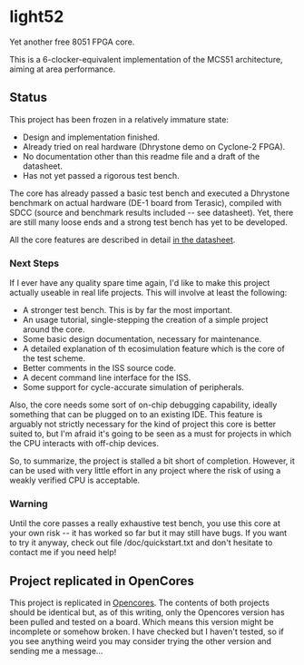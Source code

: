 light52
=======

Yet another free 8051 FPGA core.

This is a 6-clocker-equivalent implementation of the MCS51 architecture, aiming at area performance.

## Status

This project has been frozen in a relatively immature state: 

* Design and implementation finished.
* Already tried on real hardware (Dhrystone demo on Cyclone-2 FPGA).
* No documentation other than this readme file and a draft of the datasheet.
* Has not yet passed a rigorous test bench.


The core has already passed a basic test bench and executed a Dhrystone benchmark
on actual hardware (DE-1 board from Terasic), compiled with SDCC (source and benchmark 
results included -- see datasheet). Yet, there are still many loose ends and a strong test bench 
has yet to be developed.

All the core features are described in detail [in the datasheet](https://github.com/jaruiz/light52/blob/master/doc/light52_ds.pdf?raw=true).

### Next Steps

If I ever have any quality spare time again, I'd like to make this project actually useable in real life projects.  This will involve at least the following:

* A stronger test bench. This is by far the most important.
* An usage tutorial, single-stepping the creation of a simple project around the core.
* Some basic design documentation, necessary for maintenance.
* A detailed explanation of th ecosimulation feature which is the core of the test scheme.
* Better comments in the ISS source code.
* A decent command line interface for the ISS.
* Some support for cycle-accurate simulation of peripherals.


Also, the core needs some sort of on-chip debugging capability, ideally something that can be plugged on to an existing IDE. This feature is arguably not strictly necessary for the kind of project this core is better suited to, but I'm afraid it's going to be seen as a must for projects in which the CPU interacts with off-chip devices.

So, to summarize, the project is stalled a bit short of completion. However, it can be used with very little effort in any project where the risk of using a weakly verified CPU is acceptable.

### Warning

Until the core passes a really exhaustive test bench, you use this core at your
own risk -- it has worked so far but it may still have bugs.
If you want to try it anyway, check out file /doc/quickstart.txt and 
don't hesitate to contact me if you need help!

## Project replicated in OpenCores

This project is replicated in [Opencores](http://opencores.org/project,light52). The contents of both projects should be identical but, as of this writing, only the Opencores version has been pulled and tested on a board. Which means this version might be incomplete or somehow broken. I have checked but I haven't tested, so if you see anything weird you may consider trying the other version and sending me a message...



